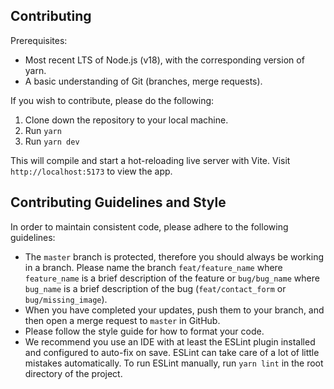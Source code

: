 ## Contributing

Prerequisites:
- Most recent LTS of Node.js (v18), with the corresponding version of yarn.
- A basic understanding of Git (branches, merge requests).

If you wish to contribute, please do the following:

1. Clone down the repository to your local machine.
2. Run `yarn`
3. Run `yarn dev`

This will compile  and start a hot-reloading live server with Vite. Visit `http://localhost:5173` to view the app.

## Contributing Guidelines and Style

In order to maintain consistent code, please adhere to the following guidelines:

- The `master` branch is protected, therefore you should always be working in a branch. Please name the branch `feat/feature_name` where `feature_name` is a brief description of the feature or `bug/bug_name` where `bug_name` is a brief description of the bug (`feat/contact_form` or `bug/missing_image`). 
- When you have completed your updates, push them to your branch, and then open a merge request to `master` in GitHub.
- Please follow the style guide for how to format your code.
- We recommend you use an IDE with at least the ESLint plugin installed and configured to auto-fix on save. ESLint can take care of a lot of little mistakes automatically. To run ESLint manually, run `yarn lint` in the root directory of the project.
